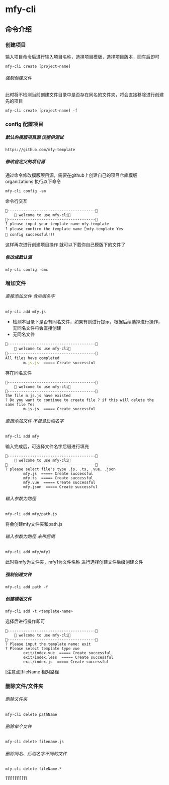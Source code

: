  
 
# mfy-cli
## 命令介绍
### 创建项目
输入项目命令后进行输入项目名称，选择项目模版，选择项目版本，回车后即可
```
mfy-cli create [project-name]
```
###### 强制创建文件
此时将不检测当前创建文件目录中是否存在同名的文件夹，将会直接移除进行创建先的项目
```
mfy-cli create [project-name] -f
```
### config 配置项目

##### 默认的模版项目源 仅提供测试
```
https://github.com/mfy-template
```
##### 修改自定义的项目源
通过命令修改模版项目源，需要在github上创建自己的项目仓库模版organizations
执行以下命令 

```
mfy-cli config -sm
```
命令行交互
```
🌟---------------------------------------🌟
    👏 welcome to use mfy-cli👏    
🌟---------------------------------------🌟
? please input your template name mfy-template
? please confirm the template name ✋mfy-template Yes
🎉 config successful!!!
```
这样再次进行创建项目操作 就可以下载你自己模版下的文件了


#####  修改成默认源
```
mfy-cli config -smc
```

### 增加文件
###### 直接添加文件 含后缀名字
```
mfy-cli add mfy.js 
```
* 检测本目录下是否有同名文件，如果有则进行提示，根据后续选择进行操作，无同名文件将会直接创建
* 无同名文件
```jsx static
🌟---------------------------------------🌟
    👏 welcome to use mfy-cli👏    
🌟---------------------------------------🌟
All files have completed
        m.js.js  ===== Create successful
```
存在同名文件
```
🌟---------------------------------------🌟
    👏 welcome to use mfy-cli👏    
🌟---------------------------------------🌟
the file m.js.js have existed
? Do you want to continue to create file ? if this will delete the same file Yes
        m.js.js  ===== Create successful
```
###### 直接添加文件 不包含后缀名字

```
mfy-cli add mfy 
```
输入完成后，可选择文件名字后缀进行填充
```
🌟---------------------------------------🌟
    👏 welcome to use mfy-cli👏    
🌟---------------------------------------🌟
? please select file's type .js, .ts, .vue, .json
        mfy.js  ===== Create successful
        mfy.ts  ===== Create successful
        mfy.vue  ===== Create successful
        mfy.json  ===== Create successful
```
###### 输入参数为路径
```
mfy-cli add mfy/path.js
```
将会创建mfy文件夹和path.js
###### 输入参数为路径 未带后缀

```
mfy-cli add mfy/mfy1
```
此时将mfy为文件夹，mfy1为文件名称 进行选择创建文件后缀创建文件
##### 强制创建文件

```
mfy-cli add path -f
``` 
#####  创建模版文件
```
mfy-cli add -t <template-name>
```
选择后进行操作即可
```
🌟---------------------------------------🌟
    👏 welcome to use mfy-cli👏    
🌟---------------------------------------🌟
? Please input the template name: exit
? Please select template type vue
        exit/index.vue  ===== Create successful
        exit/index.less  ===== Create successful
        exit/index.js  ===== Create successful
```

[注意点]fileName 相对路径

### 删除文件/文件夹
###### 删除文件夹
```
mfy-cli delete pathName
```
###### 删除单个文件

```
mfy-cli delete filename.js
```
###### 删除同名、后缀名字不同的文件
```
mfy-cli delete fileName.*
```
111111111111

